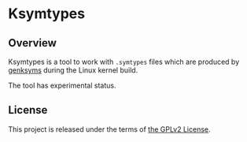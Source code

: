 # Ksymtypes

## Overview

Ksymtypes is a tool to work with `.symtypes` files which are produced by [genksyms][genksyms] during
the Linux kernel build.

The tool has experimental status.

## License

This project is released under the terms of [the GPLv2 License](COPYING).

[genksyms]: https://github.com/torvalds/linux/tree/master/scripts/genksyms
